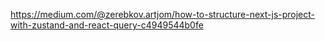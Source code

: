 

https://medium.com/@zerebkov.artjom/how-to-structure-next-js-project-with-zustand-and-react-query-c4949544b0fe


